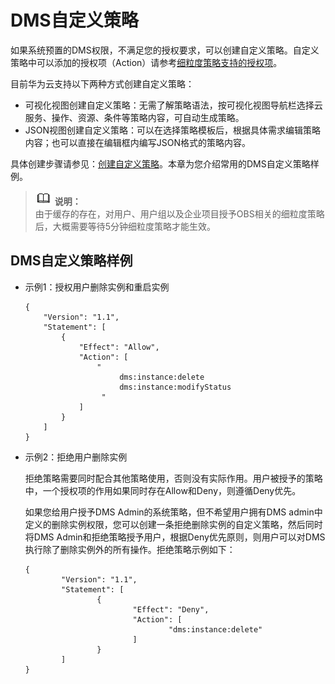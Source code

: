 # DMS自定义策略<a name="ZH-CN_TOPIC_0171717053"></a>

如果系统预置的DMS权限，不满足您的授权要求，可以创建自定义策略。自定义策略中可以添加的授权项（Action）请参考[细粒度策略支持的授权项](https://support.huaweicloud.com/api-kafka/api-grant-policy.html)。

目前华为云支持以下两种方式创建自定义策略：

-   可视化视图创建自定义策略：无需了解策略语法，按可视化视图导航栏选择云服务、操作、资源、条件等策略内容，可自动生成策略。
-   JSON视图创建自定义策略：可以在选择策略模板后，根据具体需求编辑策略内容；也可以直接在编辑框内编写JSON格式的策略内容。

具体创建步骤请参见：[创建自定义策略](https://support.huaweicloud.com/usermanual-iam/iam_01_0605.html)。本章为您介绍常用的DMS自定义策略样例。

>![](public_sys-resources/icon-note.gif) **说明：**   
>由于缓存的存在，对用户、用户组以及企业项目授予OBS相关的细粒度策略后，大概需要等待5分钟细粒度策略才能生效。  

## DMS自定义策略样例<a name="zh-cn_topic_0170877288_section7529733164812"></a>

-   示例1：授权用户删除实例和重启实例

    ```
    {
        "Version": "1.1",
        "Statement": [
            {
                "Effect": "Allow",
                "Action": [
                    "
                         dms:instance:delete
                         dms:instance:modifyStatus
                     "
                ]
            }
        ]
    }
    ```

-   示例2：拒绝用户删除实例

    拒绝策略需要同时配合其他策略使用，否则没有实际作用。用户被授予的策略中，一个授权项的作用如果同时存在Allow和Deny，则遵循Deny优先。

    如果您给用户授予DMS Admin的系统策略，但不希望用户拥有DMS admin中定义的删除实例权限，您可以创建一条拒绝删除实例的自定义策略，然后同时将DMS Admin和拒绝策略授予用户，根据Deny优先原则，则用户可以对DMS执行除了删除实例外的所有操作。拒绝策略示例如下：

    ```
    {
            "Version": "1.1",
            "Statement": [
                    {
                            "Effect": "Deny",
                            "Action": [
                                    "dms:instance:delete"
                            ]
                    }
            ]
    }
    ```


